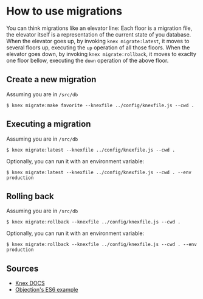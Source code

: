 # How to use migrations

You can think migrations like an elevator line:
Each floor is a migration file, the elevator itself is a representation of the current state of you database.
When the elevator goes up, by invoking `knex migrate:latest`, it moves to several floors up, executing the `up` operation of all those floors.
When the elevator goes down, by invoking `knex migrate:rollback`, it moves to exaclty one floor bellow, executing the `down` operation of the above floor.


## Create a new migration

Assuming you are in `/src/db`

```shell
$ knex migrate:make favorite --knexfile ../config/knexfile.js --cwd .
```

## Executing a migration

Assuming you are in `/src/db`

```shell
$ knex migrate:latest --knexfile ../config/knexfile.js --cwd .
```

Optionally, you can run it with an environment variable:

```shell
$ knex migrate:latest --knexfile ../config/knexfile.js --cwd . --env production
```

## Rolling back

Assuming you are in `/src/db`

```shell
$ knex migrate:rollback --knexfile ../config/knexfile.js --cwd .
```

Optionally, you can run it with an environment variable:

```shell
$ knex migrate:rollback --knexfile ../config/knexfile.js --cwd . --env production
```

## Sources

 * [Knex DOCS](https://knexjs.org/#Migrations)
 * [Objection's ES6 example](https://github.com/Vincit/objection.js/tree/master/examples/express-es6)
